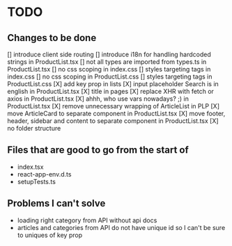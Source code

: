 # TODO

## Changes to be done

[] introduce client side routing
[] introduce i18n for handling hardcoded strings in ProductList.tsx
[] not all types are imported from types.ts in ProductList.tsx
[] no css scoping in index.css
[] styles targeting tags in index.css
[] no css scoping in ProductList.css
[] styles targeting tags in ProductList.css
[X] add key prop in lists
[X] input placeholder Search is in english in ProductList.tsx
[X] title in pages
[X] replace XHR with fetch or axios in ProductList.tsx
[X] ahhh, who use vars nowadays? ;) in ProductList.tsx
[X] remove unnecessary wrapping of ArticleList in PLP
[X] move ArticleCard to separate component in ProductList.tsx
[X] move footer, header, sidebar and content to separate component in ProductList.tsx
[X] no folder structure

## Files that are good to go from the start of

- index.tsx
- react-app-env.d.ts
- setupTests.ts

## Problems I can't solve

- loading right category from API without api docs
- articles and categories from API do not have unique id so I can't be sure to uniques of key prop
